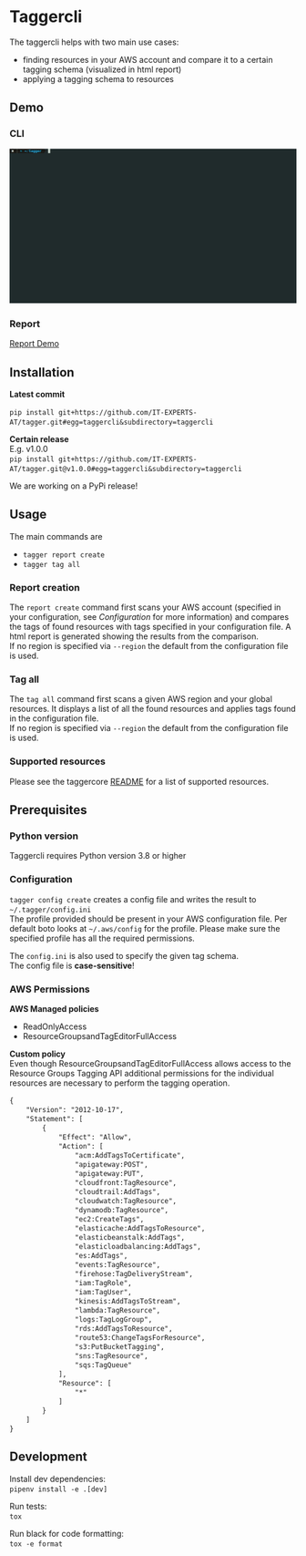 # Taggercli
The taggercli helps with two main use cases:
 - finding resources in your AWS account and compare it to a certain tagging schema (visualized in html report)
 - applying a tagging schema to resources   
## Demo
### CLI
![Tagger Demo](tagger-demo.gif)
### Report
[Report Demo](https://do9f59b42yfy1.cloudfront.net/#/)
## Installation

**Latest commit**

`pip install git+https://github.com/IT-EXPERTS-AT/tagger.git#egg=taggercli&subdirectory=taggercli`

**Certain release**  
E.g. v1.0.0  
`pip install git+https://github.com/IT-EXPERTS-AT/tagger.git@v1.0.0#egg=taggercli&subdirectory=taggercli` 

We are working on a PyPi release!
## Usage

The main commands are   
- `tagger report create`
- `tagger tag all`


### Report creation

The `report create` command first scans your AWS account (specified in your configuration, see *Configuration* for more information)
and compares the tags of found resources with tags specified in your configuration file. A html report is generated showing the results from the comparison.  
If no region is specified via `--region` the default from the configuration file is used.  

### Tag all
The `tag all` command first scans a given AWS region and your global resources.
It displays a list of all the found resources and applies tags found in the configuration file.  
If no region is specified via `--region` the default from the configuration file is used.

### Supported resources
Please see the taggercore [README](../taggercore/README.md) for a list of supported resources.
 

## Prerequisites
### Python version

Taggercli requires Python version 3.8 or higher
### Configuration
  
`tagger config create` creates a config file and writes the result to `~/.tagger/config.ini`  
The profile provided should be present in your AWS configuration file. Per default boto looks at `~/.aws/config` for the profile. Please make sure the specified profile has all the required permissions.  

The `config.ini` is also used to specify the given tag schema.  
The config file is **case-sensitive**!


### AWS Permissions
**AWS Managed policies**
- ReadOnlyAccess
- ResourceGroupsandTagEditorFullAccess  

**Custom policy**  
Even though ResourceGroupsandTagEditorFullAccess allows access to the Resource Groups Tagging API additional permissions for the individual resources are necessary to perform the tagging operation.
```
{
    "Version": "2012-10-17",
    "Statement": [
        {
            "Effect": "Allow",
            "Action": [
                "acm:AddTagsToCertificate",
                "apigateway:POST",
                "apigateway:PUT",
                "cloudfront:TagResource",
                "cloudtrail:AddTags",
                "cloudwatch:TagResource",
                "dynamodb:TagResource",
                "ec2:CreateTags",
                "elasticache:AddTagsToResource",
                "elasticbeanstalk:AddTags",
                "elasticloadbalancing:AddTags",
                "es:AddTags",
                "events:TagResource",
                "firehose:TagDeliveryStream",
                "iam:TagRole",
                "iam:TagUser",
                "kinesis:AddTagsToStream",
                "lambda:TagResource",
                "logs:TagLogGroup",
                "rds:AddTagsToResource",
                "route53:ChangeTagsForResource",
                "s3:PutBucketTagging",
                "sns:TagResource",
                "sqs:TagQueue"
            ],
            "Resource": [
                "*"
            ]
        }
    ]
}
```
## Development
Install dev dependencies:  
`pipenv install -e .[dev]`  

Run tests:  
`tox`

Run black for code formatting:  
`tox -e format`
